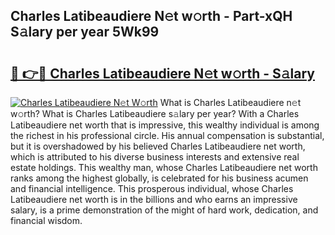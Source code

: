 ## Charles Latibeaudiere N𝚎t w𝚘rth - Part-xQH S𝚊lary per year 5Wk99

# <h2><a href="http://gc2nylm.nevu.top/?p=Charles+Latibeaudiere">🔗 👉🔴 Charles Latibeaudiere N𝚎t w𝚘rth - S𝚊lary</a></h2>

[![Charles Latibeaudiere N𝚎t W𝚘rth](https://i.imgur.com/Oavwk0R.jpeg)](http://gc2nylm.nevu.top/?p=Charles+Latibeaudiere)
What is Charles Latibeaudiere n𝚎t w𝚘rth? What is Charles Latibeaudiere s𝚊lary per year?
With a Charles Latibeaudiere net worth that is impressive, this wealthy individual is among the richest in his professional circle. His annual compensation is substantial, but it is overshadowed by his believed Charles Latibeaudiere net worth, which is attributed to his diverse business interests and extensive real estate holdings. This wealthy man, whose Charles Latibeaudiere net worth ranks among the highest globally, is celebrated for his business acumen and financial intelligence. This prosperous individual, whose Charles Latibeaudiere net worth is in the billions and who earns an impressive salary, is a prime demonstration of the might of hard work, dedication, and financial wisdom.
